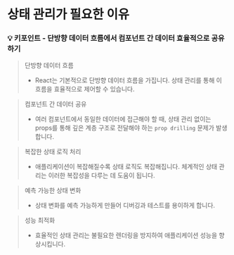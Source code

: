 # 상태 관리가 필요한 이유

### 💡 키포인트 - 단방향 데이터 흐름에서 컴포넌트 간 데이터 효율적으로 공유하기

> 단방향 데이터 흐름
> - React는 기본적으로 단방향 데이터 흐름을 가집니다. 상태 관리를 통해 이 흐름을 효율적으로 제어할 수 있습니다.

> 컴포넌트 간 데이터 공유
> - 여러 컴포넌트에서 동일한 데이터에 접근해야 할 때, 상태 관리 없이는 props를 통해 깊은 계층 구조로 전달해야 하는 `prop drilling` 문제가 발생합니다.

> 복잡한 상태 로직 처리
> - 애플리케이션이 복잡해질수록 상태 로직도 복잡해집니다. 체계적인 상태 관리는 이러한 복잡성을 다루는 데 도움이 됩니다.

> 예측 가능한 상태 변화
> - 상태 변화를 예측 가능하게 만들어 디버깅과 테스트를 용이하게 합니다.

> 성능 최적화
> - 효율적인 상태 관리는 불필요한 렌더링을 방지하여 애플리케이션 성능을 향상시킵니다.
